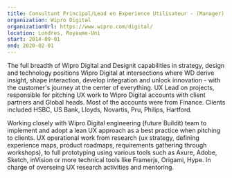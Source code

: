 ```yaml
---
title: Consultant Principal/Lead en Experience Utilisateur - (Manager)
organization: Wipro Digital
organizationUrl: https://www.wipro.com/digital/
location: Londres, Royaume-Uni
start: 2014-09-01
end: 2020-02-01
---
```


The full breadth of Wipro Digital and Designit capabilities in strategy, design and technology positions Wipro Digital at intersections where WD derive insight, shape interaction, develop integration and unlock innovation - with the customer's journey at the center of everything.
UX Lead on projects, responsible for pitching UX work to Wipro Digital accounts with client partners and Global heads. Most of the accounts were from Finance.
Clients included HSBC, US Bank, Lloyds, Novartis, Pru, Philips, Hartford.

Working closely with Wipro Digital engineering (future Buildit) team to implement and adopt a lean UX approach as a best practice when pitching to clients. UX operational work from research (ux strategy, defining experience maps, product roadmaps, requirements gathering through workshops), to full prototyping using various tools such as Axure, Adobe, Sketch, inVision or more technical tools like Framerjs, Origami, Hype.
In charge of overseing UX research activities and mentoring.